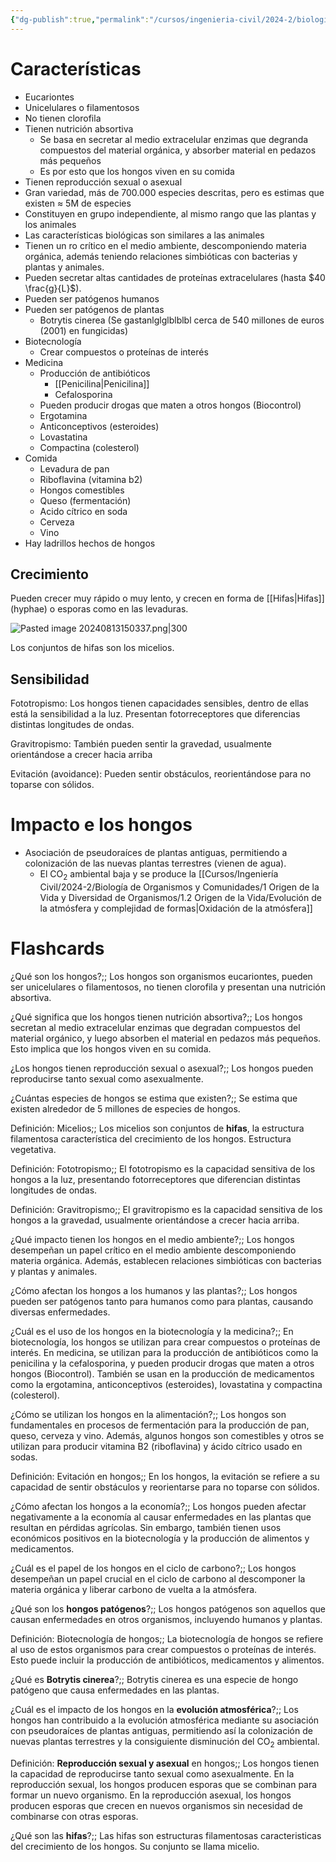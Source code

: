 ```yaml
---
{"dg-publish":true,"permalink":"/cursos/ingenieria-civil/2024-2/biologia-de-organismos-y-comunidades/1-origen-de-la-vida-y-diversidad-de-organismos/1-3-diversidad-y-ecologia-de-hongos/los-hongos/","tags":["P1BIO110C"]}
---
```


# Características
- Eucariontes
- Unicelulares o filamentosos
- No tienen clorofila
- Tienen nutrición absortiva
	- Se basa en secretar al medio extracelular enzimas que degranda compuestos del material orgánica, y absorber material en pedazos más pequeños
	- Es por esto que los hongos viven en su comida
- Tienen reproducción sexual o asexual
- Gran variedad, más de 700.000 especies descritas, pero es estimas que existen $\approx$ 5M de especies
- Constituyen en grupo independiente, al mismo rango que las plantas y los animales
- Las características biológicas son similares a las animales
- Tienen un ro crítico en el medio ambiente, descomponiendo materia orgánica, además teniendo relaciones simbióticas con bacterias y plantas y animales.
- Pueden secretar altas cantidades de proteínas extracelulares (hasta $40 \frac{g}{L}$).
- Pueden ser patógenos humanos
- Pueden ser patógenos de plantas
	- Botrytis cinerea (Se gastanlglglblblbl cerca de 540 millones de euros (2001) en fungicidas) 
- Biotecnología
	- Crear compuestos o proteínas de interés
- Medicina
	- Producción de antibióticos
		- [[Penicilina\|Penicilina]]
		- Cefalosporina
	- Pueden producir drogas que maten a otros hongos (Biocontrol)
	- Ergotamina
	- Anticonceptivos (esteroides)
	- Lovastatina
	- Compactina (colesterol)
- Comida
	- Levadura de pan
	- Riboflavina (vitamina b2)
	- Hongos comestibles
	- Queso (fermentación)
	- Acido cítrico en soda
	- Cerveza
	- Vino
- Hay ladrillos hechos de hongos
## Crecimiento

Pueden crecer muy rápido o muy lento, y crecen en forma de [[Hifas\|Hifas]] (hyphae) o esporas como en las levaduras.

![Pasted image 20240813150337.png|300](/img/user/Cursos/Ingenier%C3%ADa%20Civil/2024-2/Biolog%C3%ADa%20de%20Organismos%20y%20Comunidades/1%20Origen%20de%20la%20Vida%20y%20Diversidad%20de%20Organismos/1.3%20Diversidad%20y%20Ecolog%C3%ADa%20de%20Hongos/attachments/Pasted%20image%2020240813150337.png)

Los conjuntos de hifas son los micelios.

## Sensibilidad

Fototropismo: Los hongos tienen capacidades sensibles, dentro de ellas está la sensibilidad a la luz. Presentan fotorreceptores que diferencias distintas longitudes de ondas.

Gravitropismo: También pueden sentir la gravedad, usualmente orientándose a crecer hacia arriba

Evitación (avoidance): Pueden sentir obstáculos, reorientándose para no toparse con sólidos.

# Impacto e los hongos
- Asociación de pseudoraíces de plantas antiguas, permitiendo a colonización de las nuevas plantas terrestres (vienen de agua).
	- El $\text{CO}_{2}$ ambiental baja y se produce la [[Cursos/Ingeniería Civil/2024-2/Biología de Organismos y Comunidades/1 Origen de la Vida y Diversidad de Organismos/1.2 Origen de la Vida/Evolución de la atmósfera y complejidad de formas\|Oxidación de la atmósfera]]

# Flashcards

¿Qué son los hongos?;; Los hongos son organismos eucariontes, pueden ser unicelulares o filamentosos, no tienen clorofila y presentan una nutrición absortiva.

¿Qué significa que los hongos tienen nutrición absortiva?;; Los hongos secretan al medio extracelular enzimas que degradan compuestos del material orgánico, y luego absorben el material en pedazos más pequeños. Esto implica que los hongos viven en su comida.

¿Los hongos tienen reproducción sexual o asexual?;; Los hongos pueden reproducirse tanto sexual como asexualmente.

¿Cuántas especies de hongos se estima que existen?;; Se estima que existen alrededor de 5 millones de especies de hongos.

Definición: Micelios;; Los micelios son conjuntos de **hifas**, la estructura filamentosa característica del crecimiento de los hongos. Estructura vegetativa.

Definición: Fototropismo;; El fototropismo es la capacidad sensitiva de los hongos a la luz, presentando fotorreceptores que diferencian distintas longitudes de ondas.
<!--SR:!2024-09-05,1,130-->

Definición: Gravitropismo;; El gravitropismo es la capacidad sensitiva de los hongos a la gravedad, usualmente orientándose a crecer hacia arriba.
<!--SR:!2024-09-05,1,130-->

¿Qué impacto tienen los hongos en el medio ambiente?;; Los hongos desempeñan un papel crítico en el medio ambiente descomponiendo materia orgánica. Además, establecen relaciones simbióticas con bacterias y plantas y animales.

¿Cómo afectan los hongos a los humanos y las plantas?;; Los hongos pueden ser patógenos tanto para humanos como para plantas, causando diversas enfermedades.

¿Cuál es el uso de los hongos en la biotecnología y la medicina?;; En biotecnología, los hongos se utilizan para crear compuestos o proteínas de interés. En medicina, se utilizan para la producción de antibióticos como la penicilina y la cefalosporina, y pueden producir drogas que maten a otros hongos (Biocontrol). También se usan en la producción de medicamentos como la ergotamina, anticonceptivos (esteroides), lovastatina y compactina (colesterol).

¿Cómo se utilizan los hongos en la alimentación?;; Los hongos son fundamentales en procesos de fermentación para la producción de pan, queso, cerveza y vino. Además, algunos hongos son comestibles y otros se utilizan para producir vitamina B2 (riboflavina) y ácido cítrico usado en sodas.



Definición: Evitación en hongos;; En los hongos, la evitación se refiere a su capacidad de sentir obstáculos y reorientarse para no toparse con sólidos.
<!--SR:!2024-09-05,1,130-->

¿Cómo afectan los hongos a la economía?;; Los hongos pueden afectar negativamente a la economía al causar enfermedades en las plantas que resultan en pérdidas agrícolas. Sin embargo, también tienen usos económicos positivos en la biotecnología y la producción de alimentos y medicamentos.

¿Cuál es el papel de los hongos en el ciclo de carbono?;; Los hongos desempeñan un papel crucial en el ciclo de carbono al descomponer la materia orgánica y liberar carbono de vuelta a la atmósfera.

¿Qué son los **hongos patógenos**?;; Los hongos patógenos son aquellos que causan enfermedades en otros organismos, incluyendo humanos y plantas.

Definición: Biotecnología de hongos;; La biotecnología de hongos se refiere al uso de estos organismos para crear compuestos o proteínas de interés. Esto puede incluir la producción de antibióticos, medicamentos y alimentos.

¿Qué es **Botrytis cinerea**?;; Botrytis cinerea es una especie de hongo patógeno que causa enfermedades en las plantas. 

¿Cuál es el impacto de los hongos en la **evolución atmosférica**?;; Los hongos han contribuido a la evolución atmosférica mediante su asociación con pseudoraíces de plantas antiguas, permitiendo así la colonización de nuevas plantas terrestres y la consiguiente disminución del $\text{CO}_{2}$ ambiental. 

Definición: **Reproducción sexual y asexual** en hongos;; Los hongos tienen la capacidad de reproducirse tanto sexual como asexualmente. En la reproducción sexual, los hongos producen esporas que se combinan para formar un nuevo organismo. En la reproducción asexual, los hongos producen esporas que crecen en nuevos organismos sin necesidad de combinarse con otras esporas.

¿Qué son las **hifas**?;; Las hifas son estructuras filamentosas caracteristicas del crecimiento de los hongos. Su conjunto se llama micelio.